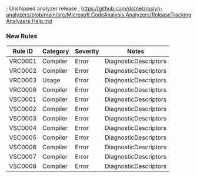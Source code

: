 ﻿; Unshipped analyzer release
; https://github.com/dotnet/roslyn-analyzers/blob/main/src/Microsoft.CodeAnalysis.Analyzers/ReleaseTrackingAnalyzers.Help.md
### New Rules

Rule ID | Category | Severity | Notes
--------|----------|----------|-------
VRC0001 | Compiler | Error | DiagnosticDescriptors
VRC0002 | Compiler | Error | DiagnosticDescriptors
VRC0003 | Usage | Error | DiagnosticDescriptors
VRC0008 | Compiler | Error | DiagnosticDescriptors
VSC0001 | Compiler | Error | DiagnosticDescriptors
VSC0002 | Compiler | Error | DiagnosticDescriptors
VSC0003 | Compiler | Error | DiagnosticDescriptors
VSC0004 | Compiler | Error | DiagnosticDescriptors
VSC0005 | Compiler | Error | DiagnosticDescriptors
VSC0006 | Compiler | Error | DiagnosticDescriptors
VSC0007 | Compiler | Error | DiagnosticDescriptors
VSC0008 | Compiler | Error | DiagnosticDescriptors